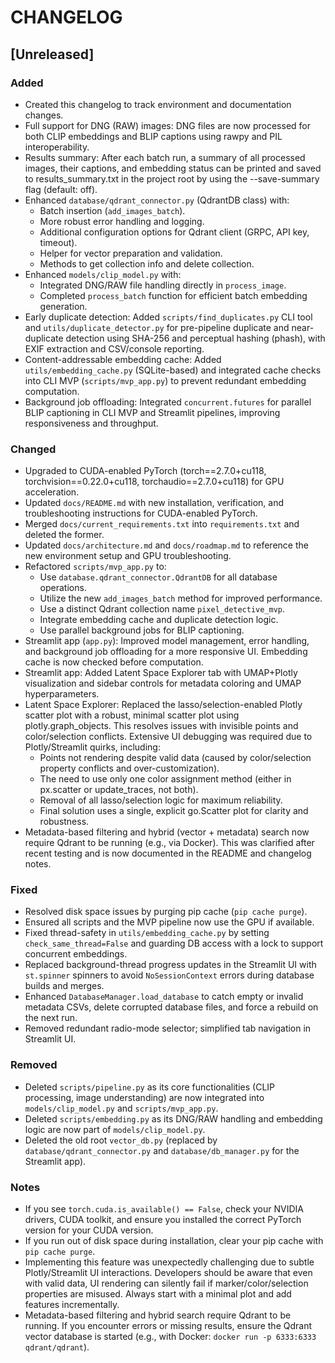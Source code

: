 # CHANGELOG

## [Unreleased]

### Added
- Created this changelog to track environment and documentation changes.
- Full support for DNG (RAW) images: DNG files are now processed for both CLIP embeddings and BLIP captions using rawpy and PIL interoperability.
- Results summary: After each batch run, a summary of all processed images, their captions, and embedding status can be printed and saved to results_summary.txt in the project root by using the --save-summary flag (default: off).
- Enhanced `database/qdrant_connector.py` (QdrantDB class) with:
    - Batch insertion (`add_images_batch`).
    - More robust error handling and logging.
    - Additional configuration options for Qdrant client (GRPC, API key, timeout).
    - Helper for vector preparation and validation.
    - Methods to get collection info and delete collection.
- Enhanced `models/clip_model.py` with:
    - Integrated DNG/RAW file handling directly in `process_image`.
    - Completed `process_batch` function for efficient batch embedding generation.
- Early duplicate detection: Added `scripts/find_duplicates.py` CLI tool and `utils/duplicate_detector.py` for pre-pipeline duplicate and near-duplicate detection using SHA-256 and perceptual hashing (phash), with EXIF extraction and CSV/console reporting.
- Content-addressable embedding cache: Added `utils/embedding_cache.py` (SQLite-based) and integrated cache checks into CLI MVP (`scripts/mvp_app.py`) to prevent redundant embedding computation.
- Background job offloading: Integrated `concurrent.futures` for parallel BLIP captioning in CLI MVP and Streamlit pipelines, improving responsiveness and throughput.

### Changed
- Upgraded to CUDA-enabled PyTorch (torch==2.7.0+cu118, torchvision==0.22.0+cu118, torchaudio==2.7.0+cu118) for GPU acceleration.
- Updated `docs/README.md` with new installation, verification, and troubleshooting instructions for CUDA-enabled PyTorch.
- Merged `docs/current_requirements.txt` into `requirements.txt` and deleted the former.
- Updated `docs/architecture.md` and `docs/roadmap.md` to reference the new environment setup and GPU troubleshooting.
- Refactored `scripts/mvp_app.py` to:
    - Use `database.qdrant_connector.QdrantDB` for all database operations.
    - Utilize the new `add_images_batch` method for improved performance.
    - Use a distinct Qdrant collection name `pixel_detective_mvp`.
    - Integrate embedding cache and duplicate detection logic.
    - Use parallel background jobs for BLIP captioning.
- Streamlit app (`app.py`): Improved model management, error handling, and background job offloading for a more responsive UI. Embedding cache is now checked before computation.
- Streamlit app: Added Latent Space Explorer tab with UMAP+Plotly visualization and sidebar controls for metadata coloring and UMAP hyperparameters.
- Latent Space Explorer: Replaced the lasso/selection-enabled Plotly scatter plot with a robust, minimal scatter plot using plotly.graph_objects. This resolves issues with invisible points and color/selection conflicts. Extensive UI debugging was required due to Plotly/Streamlit quirks, including:
    - Points not rendering despite valid data (caused by color/selection property conflicts and over-customization).
    - The need to use only one color assignment method (either in px.scatter or update_traces, not both).
    - Removal of all lasso/selection logic for maximum reliability.
    - Final solution uses a single, explicit go.Scatter plot for clarity and robustness.
- Metadata-based filtering and hybrid (vector + metadata) search now require Qdrant to be running (e.g., via Docker). This was clarified after recent testing and is now documented in the README and changelog notes.

### Fixed
- Resolved disk space issues by purging pip cache (`pip cache purge`).
- Ensured all scripts and the MVP pipeline now use the GPU if available.
- Fixed thread-safety in `utils/embedding_cache.py` by setting `check_same_thread=False` and guarding DB access with a lock to support concurrent embeddings.
- Replaced background-thread progress updates in the Streamlit UI with `st.spinner` spinners to avoid `NoSessionContext` errors during database builds and merges.
- Enhanced `DatabaseManager.load_database` to catch empty or invalid metadata CSVs, delete corrupted database files, and force a rebuild on the next run.
- Removed redundant radio-mode selector; simplified tab navigation in Streamlit UI.

### Removed
- Deleted `scripts/pipeline.py` as its core functionalities (CLIP processing, image understanding) are now integrated into `models/clip_model.py` and `scripts/mvp_app.py`.
- Deleted `scripts/embedding.py` as its DNG/RAW handling and embedding logic are now part of `models/clip_model.py`.
- Deleted the old root `vector_db.py` (replaced by `database/qdrant_connector.py` and `database/db_manager.py` for the Streamlit app).

### Notes
- If you see `torch.cuda.is_available() == False`, check your NVIDIA drivers, CUDA toolkit, and ensure you installed the correct PyTorch version for your CUDA version.
- If you run out of disk space during installation, clear your pip cache with `pip cache purge`.
- Implementing this feature was unexpectedly challenging due to subtle Plotly/Streamlit UI interactions. Developers should be aware that even with valid data, UI rendering can silently fail if marker/color/selection properties are misused. Always start with a minimal plot and add features incrementally.
- Metadata-based filtering and hybrid search require Qdrant to be running. If you encounter errors or missing results, ensure the Qdrant vector database is started (e.g., with Docker: `docker run -p 6333:6333 qdrant/qdrant`). 